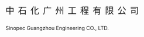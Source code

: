 <grid drag="100 10" drop="0 90" pad="0 40px" class="sgecFooter" style="box-shadow: -2px -2px 10px #efefef">
<div class="sgecCompanyName">
<p style="font-size: 24px; letter-spacing: 10px;">中石化广州工程有限公司</p>
<p>Sinopec Guangzhou Engineering CO., LTD.</p>
</div>
</grid>